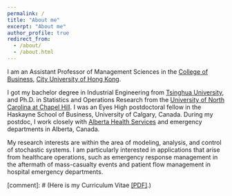 ```yaml
---
permalink: /
title: "About me"
excerpt: "About me"
author_profile: true
redirect_from:
  - /about/
  - /about.html
---
```


<p style="font-family:verdana">

I am an Assistant Professor of Management Sciences in the [College of Business](https://www.cb.cityu.edu.hk/), [City University of Hong Kong](https://www.cityu.edu.hk/).

I got my bachelor degree in Industrial Engineering from [Tsinghua University](https://en.wikipedia.org/wiki/Tsinghua_University), and Ph.D. in Statistics and Operations Research from the [University of North Carolina at Chapel Hill](https://en.wikipedia.org/wiki/University_of_North_Carolina_at_Chapel_Hill). I was an Eyes High postdoctoral fellow in the Haskayne School of Business, University of Calgary, Canada. During my postdoc, I work closely with [Alberta Health Services](https://www.albertahealthservices.ca/) and emergency departments in Alberta, Canada.

My research interests are within the area of modeling, analysis, and control of stochastic systems. I am particularly interested in applications that arise from healthcare operations, such as emergency response management in the aftermath of mass-casualty events and patient flow management in hospital emergency departments.

[comment]: # (Here is my Curriculum Vitae [\[PDF\]](https://www.dropbox.com/s/afbiukkav30uuko/CV_Zhankun_v2.pdf?dl=0).)
<!---
I am also a big fan of North Carolina Tar Heels ([GoHeels](https://twitter.com/GoHeels)). My favorite sports are badminton, hiking, and soccer.
--->

</p>
